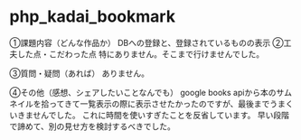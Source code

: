 # php_kadai_bookmark

①課題内容（どんな作品か）
DBへの登録と、登録されているものの表示
②工夫した点・こだわった点
特にありません。そこまで行けませんでした。

③質問・疑問（あれば）
ありません。

④その他（感想、シェアしたいことなんでも）
google books apiから本のサムネイルを拾ってきて一覧表示の際に表示させたかったのですが、最後までうまくいきませんでした。
これに時間を使いすぎたことを反省しています。
早い段階で諦めて、別の見せ方を検討するべきでした。
